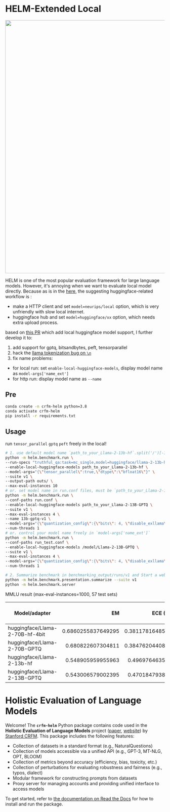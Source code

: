 
# HELM-Extended Local 

<img src="https://github.com/stanford-crfm/helm/raw/main/src/helm/benchmark/static/images/helm-logo.png" alt=""  width="800"/>

HELM is one of the most popular evaluation framework for large language models.
However, it's annoying when we want to evaluate local model directly.
Because as is in the [here](https://github.com/stanford-crfm/helm/issues/1794), the suggesting huggingface-related workflow is :
- make a HTTP client and set `model=neurips/local` option, which is very unfriendly with slow local internet.
- huggingface hub and set `model=huggingface/xx` option, which needs extra upload process. 

based on [this PR](https://github.com/stanford-crfm/helm/pull/1505) which add local huggingface model support, I further develop it to:

1. add support for gptq, bitsandbytes, peft, tensorparallel
2. hack the [llama tokenization bug on `\n`](https://github.com/stanford-crfm/helm/issues/1782)
3. fix name problems: 
- for local run: set `enable-local-huggingface-models`, display model name as `model-args['name_ext']` 
- for http run: display model name as `--name` 

## Pre

```bash
conda create -n crfm-helm python=3.8
conda activate crfm-helm
pip install -r requirements.txt
```

## Usage

run `tensor_parallel` `gptq` `peft` freely in the local!
```bash
# 1. use default model name `path_to_your_Llama-2-13b-hf`.split('/')[-1]
python -m helm.benchmark.run \
--run-specs "truthful_qa:task=mc_single,model=huggingface/llama-2-13b-hf" \
--enable-local-huggingface-models path_to_your_Llama-2-13b-hf \
--model-args="{\"tensor_parallel\":true,\"dtype\":\"bfloat16\"}" \
--suite v1 \
--output-path outs/ \
--max-eval-instances 10
# or. set model name in run.conf files, must be `path_to_your_Llama-2-13b-hf`.split('/')[-1]
python -m helm.benchmark.run \
--conf-paths run.conf \
--enable-local-huggingface-models path_to_your_Llama-2-13B-GPTQ \
--suite v1 \
--max-eval-instances 4 \
--name 13b-gptq-v1 \
--model-args="{\"quantization_config\":{\"bits\": 4, \"disable_exllama\":false,\"quant_method\":\"gptq\",\"use_cuda_fp16\":false},\"dtype\":\"float16\", \"peft\": path_to_your_peft_adapter }" \
--num-threads 1
# or. control your model name freely in `model-args['name_ext']`
python -m helm.benchmark.run \
--conf-paths run_test.conf \
--enable-local-huggingface-models /model/Llama-2-13B-GPTQ \
--suite v1 \
--max-eval-instances 4 \
--model-args="{\"quantization_config\":{\"bits\": 4, \"disable_exllama\":false,\"quant_method\":\"gptq\",\"use_cuda_fp16\":false},\"dtype\":\"float16\",\"peft\":\"path_to_sft_adapter\",\"name_ext\":\"llama2-13b-sft_peft\"}" \
--num-threads 1

# 2. Summarize benchmark in benchmarking_output/runs/v1 and Start a web server to display benchmark results
python -m helm.benchmark.presentation.summarize --suite v1
python -m helm.benchmark.server
```

MMLU result (max-eval-instances=1000, 57 test sets)

| Model/adapter                       |                 EM |        ECE (10-bin) |     EM (Robustness) |      EM (Fairness) |             # eval | # train | truncated |   # prompt tokens | # output tokens | # trials |
|-------------------------------------|-------------------:|--------------------:|--------------------:|-------------------:|-------------------:|--------:|----------:|------------------:|----------------:|---------:|
| huggingface/Llama-2-70B-hf-4bit     | 0.6860255837649295 | 0.38117816485499945 |  0.6456410872600922 | 0.6552815245194281 | 235.28070175438597 |     5.0 |           | 706.7065997805888 |             1.0 |      1.0 |
| huggingface/Llama-2-70B-GPTQ        |  0.680822607304811 | 0.38476204408972614 |  0.6383747379915452 | 0.6442603542776053 | 235.28070175438597 |     5.0 |           | 706.7065997805888 |             1.0 |      1.0 |
| huggingface/Llama-2-13b-hf          |  0.548905959955963 |  0.4969764635935246 |   0.502294480135353 | 0.5085932646205037 | 235.28070175438597 |     5.0 |           | 706.7065997805888 |             1.0 |      1.0 |
| huggingface/Llama-2-13B-GPTQ        |  0.543006579002395 |  0.4701847938389892 | 0.49442028682068406 | 0.5045743983655909 | 235.28070175438597 |     5.0 |           | 706.7065997805888 |             1.0 |      1.0 |

# Holistic Evaluation of Language Models

Welcome! The **`crfm-helm`** Python package contains code used in the **Holistic Evaluation of Language Models** project ([paper](https://arxiv.org/abs/2211.09110), [website](https://crfm.stanford.edu/helm/latest/)) by [Stanford CRFM](https://crfm.stanford.edu/). This package includes the following features:

- Collection of datasets in a standard format (e.g., NaturalQuestions)
- Collection of models accessible via a unified API (e.g., GPT-3, MT-NLG, OPT, BLOOM)
- Collection of metrics beyond accuracy (efficiency, bias, toxicity, etc.)
- Collection of perturbations for evaluating robustness and fairness (e.g., typos, dialect)
- Modular framework for constructing prompts from datasets
- Proxy server for managing accounts and providing unified interface to access models
<!--intro-end-->

To get started, refer to [the documentation on Read the Docs](https://crfm-helm.readthedocs.io/) for how to install and run the package.